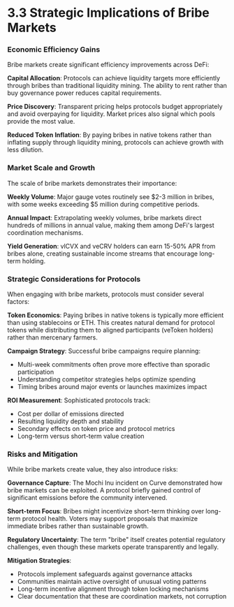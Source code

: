 # 3.3 Strategic Implications of Bribe Markets

### Economic Efficiency Gains

Bribe markets create significant efficiency improvements across DeFi:

**Capital Allocation**: Protocols can achieve liquidity targets more efficiently through bribes than traditional liquidity mining. The ability to rent rather than buy governance power reduces capital requirements.

**Price Discovery**: Transparent pricing helps protocols budget appropriately and avoid overpaying for liquidity. Market prices also signal which pools provide the most value.

**Reduced Token Inflation**: By paying bribes in native tokens rather than inflating supply through liquidity mining, protocols can achieve growth with less dilution.

### Market Scale and Growth

The scale of bribe markets demonstrates their importance:

**Weekly Volume**: Major gauge votes routinely see $2-3 million in bribes, with some weeks exceeding $5 million during competitive periods.

**Annual Impact**: Extrapolating weekly volumes, bribe markets direct hundreds of millions in annual value, making them among DeFi's largest coordination mechanisms.

**Yield Generation**: vlCVX and veCRV holders can earn 15-50% APR from bribes alone, creating sustainable income streams that encourage long-term holding.

### Strategic Considerations for Protocols

When engaging with bribe markets, protocols must consider several factors:

**Token Economics**: Paying bribes in native tokens is typically more efficient than using stablecoins or ETH. This creates natural demand for protocol tokens while distributing them to aligned participants (veToken holders) rather than mercenary farmers.

**Campaign Strategy**: Successful bribe campaigns require planning:

* Multi-week commitments often prove more effective than sporadic participation
* Understanding competitor strategies helps optimize spending
* Timing bribes around major events or launches maximizes impact

**ROI Measurement**: Sophisticated protocols track:

* Cost per dollar of emissions directed
* Resulting liquidity depth and stability
* Secondary effects on token price and protocol metrics
* Long-term versus short-term value creation

### Risks and Mitigation

While bribe markets create value, they also introduce risks:

**Governance Capture**: The Mochi Inu incident on Curve demonstrated how bribe markets can be exploited. A protocol briefly gained control of significant emissions before the community intervened.

**Short-term Focus**: Bribes might incentivize short-term thinking over long-term protocol health. Voters may support proposals that maximize immediate bribes rather than sustainable growth.

**Regulatory Uncertainty**: The term "bribe" itself creates potential regulatory challenges, even though these markets operate transparently and legally.

**Mitigation Strategies**:

* Protocols implement safeguards against governance attacks
* Communities maintain active oversight of unusual voting patterns
* Long-term incentive alignment through token locking mechanisms
* Clear documentation that these are coordination markets, not corruption
